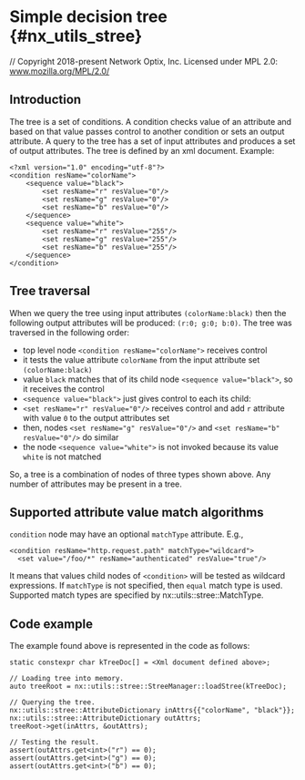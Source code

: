 # Simple decision tree {#nx_utils_stree}

// Copyright 2018-present Network Optix, Inc. Licensed under MPL 2.0: www.mozilla.org/MPL/2.0/

## Introduction

The tree is a set of conditions. A condition checks value of an attribute and based on that value
passes control to another condition or sets an output attribute.
A query to the tree has a set of input attributes and produces a set of output attributes.
The tree is defined by an xml document.
Example:

    <?xml version="1.0" encoding="utf-8"?>
    <condition resName="colorName">
        <sequence value="black">
            <set resName="r" resValue="0"/>
            <set resName="g" resValue="0"/>
            <set resName="b" resValue="0"/>
        </sequence>
        <sequence value="white">
            <set resName="r" resValue="255"/>
            <set resName="g" resValue="255"/>
            <set resName="b" resValue="255"/>
        </sequence>
    </condition>

## Tree traversal

When we query the tree using input attributes `(colorName:black)` then the following output
attributes will be produced: `(r:0; g:0; b:0)`.
The tree was traversed in the following order:
- top level node `<condition resName="colorName">` receives control
- it tests the value attribute `colorName` from the input attribute set `(colorName:black)`
- value `black` matches that of its child node `<sequence value="black">`, so it receives the control
- `<sequence value="black">` just gives control to each its child:
- `<set resName="r" resValue="0"/>` receives control and add `r` attribute with value `0` to
the output attributes set
- then, nodes `<set resName="g" resValue="0"/>` and `<set resName="b" resValue="0"/>` do similar
- the node `<sequence value="white">` is not invoked because its value `white` is not matched

So, a tree is a combination of nodes of three types shown above.
Any number of attributes may be present in a tree.

## Supported attribute value match algorithms

`condition` node may have an optional `matchType` attribute. E.g.,

    <condition resName="http.request.path" matchType="wildcard">
      <set value="/foo/*" resName="authenticated" resValue="true"/>

It means that values child nodes of `<condition>` will be tested as wildcard expressions.
If `matchType` is not specified, then `equal` match type is used.
Supported match types are specified by nx::utils::stree::MatchType.

## Code example

The example found above is represented in the code as follows:

    static constexpr char kTreeDoc[] = <Xml document defined above>;

    // Loading tree into memory.
    auto treeRoot = nx::utils::stree::StreeManager::loadStree(kTreeDoc);

    // Querying the tree.
    nx::utils::stree::AttributeDictionary inAttrs{{"colorName", "black"}};
    nx::utils::stree::AttributeDictionary outAttrs;
    treeRoot->get(inAttrs, &outAttrs);

    // Testing the result.
    assert(outAttrs.get<int>("r") == 0);
    assert(outAttrs.get<int>("g") == 0);
    assert(outAttrs.get<int>("b") == 0);

